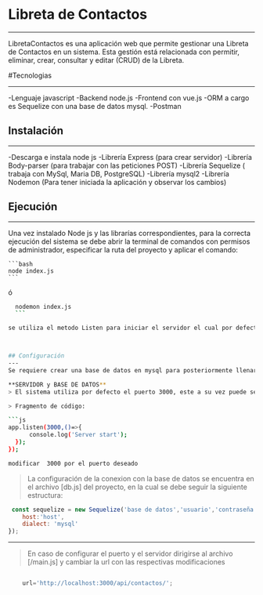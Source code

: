 # Libreta de Contactos

---
LibretaContactos es una aplicación web que permite gestionar una Libreta de Contactos en un sistema. Esta gestión está relacionada con permitir, eliminar, crear, consultar y editar (CRUD) de la Libreta.

#Tecnologias 

---
-Lenguaje javascript
-Backend node.js
-Frontend con vue.js 
-ORM a cargo es Sequelize con una base de datos mysql.
-Postman 


## Instalación
---
-Descarga e instala node js
-Librería Express (para crear servidor)
-Librería Body-parser (para trabajar con las peticiones POST)
-Librería Sequelize ( trabaja con MySql, Maria DB, PostgreSQL)
-Librería mysql2 
-Librería Nodemon (Para tener iniciada la aplicación y observar los cambios)





## Ejecución
---
Una vez instalado Node js y las librarías correspondientes, para la correcta ejecución del sistema se debe abrir la terminal de comandos con permisos de administrador, especificar la ruta del proyecto y aplicar el comando:

    ```bash
    node index.js 
    ```

ó 

  ```bash
    nodemon index.js 
    ```

se utiliza el metodo Listen para iniciar el servidor el cual por defecto utiliza el puerto 3000 (servidor local) para escuchar la conexión cifrada (http://localhost/).



## Configuración
---
Se requiere crear una base de datos en mysql para posteriormente llenarla con los datos de contactos.

**SERVIDOR y BASE DE DATOS**
> El sistema utiliza por defecto el puerto 3000, este a su vez puede ser modificado en el archivo  [/index.js] del proyecto

> Fragmento de código: 

 ```js
 app.listen(3000,()=>{
        console.log('Server start');
    });
});

  modificar  3000 por el puerto deseado
```

>La configuración  de la conexion con la base de datos se encuentra en el  archivo [db.js] del proyecto, en la cual se debe seguir la siguiente estructura:

```js
 const sequelize = new Sequelize('base de datos','usuario','contraseña',{
    host:'host',
    dialect: 'mysql'
});

```

---
>En caso de configurar el puerto y el servidor dirigirse al archivo [/main.js] y cambiar la url con las respectivas modificaciones

```js

    url='http://localhost:3000/api/contactos/';

```